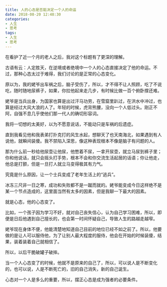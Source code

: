 ```yaml
---
title: 人的心态是否能决定一个人的命运
date: 2018-08-20 12:48:30
categories:
- 人生
- 思考
tags:
- 人生
- 思考
---
```


在看护了近一个月的老人之后，我对这个标题有了更深的理解。

<!-- more -->

古语有云：人定胜天，在逆境或者绝境中一个人的心态直接决定了他的命运。不过，那种心态太过于难得，我们讨论的是正常的心态变化。

原以为，我的姥爷出车祸之后，脑子受伤了，所以，才不得不让人照顾，吃了不说吃，随时随地尿裤子，如果，你拉他起来走几步，有时候比做一百个俯卧撑还难。

姥爷是当兵出身，为国家也算是出过汗马功劳，在雪窟里趴过，在洪水中冲过，也算是经过大风大浪的人了。年轻的时候，虎背熊腰，没向一个人低过头。刚正不阿，自强不息几乎使他们那一代人的确切形容词。

我将一切想的太美好，以为不愿意说话，不能动只是车祸的后遗症。

直到我看见他和我表弟打扑克打的风生水起，想聊天了也天南海北，如果遇到有人说他，就瞬间装傻。我不禁陷入深思，像这种表现根本不像是脑子有问题的人。

那为什么前一秒给他尿壶让他尿，他憋着不尿，一拿开尿壶，就立马尿到裤子里；你和他说话，就只会摇头打手势，根本不会和你交流生活起居的话语；你让他走，他总是打颤，但是一旦打人就立马变得极其有力气。

究竟是什么原因，让一个士兵变成了老年生活上的“逃兵”。

冰冻三尺非一日之寒，成功和失败都不是一蹴而就的。姥爷能变成今日这样绝不是某一个节点造成的，这里面当然有太多的因素，但是我聊一下最大的因素。

就是心态，他的心态变了。

比如，一个孩子因为学习不好，就对自己丧失信心，认为自己学习困难，所以，即便是日后他遇到自己擅长的，也会第一时间怀疑自己，导致人生的路越走越窄。

姥爷现在身体不便，他能清楚地知道自己目前的地位已经不如之前了。所以，他要做的是让人可以服侍他，为了让别人最大程度的服侍，他会在开始的时候装傻，结果，装着装着自己就相信了。

所以，以后干脆破罐子破摔。

当一个人心态变了的时候，他就不是原来的自己了，所以，可以说人是不断变化的，也可以说，人是不断死亡的，旧的自己消失，新的自己诞生。

心态对一个人是多么的重要，所以，摆正心态是成为强者的必要条件。